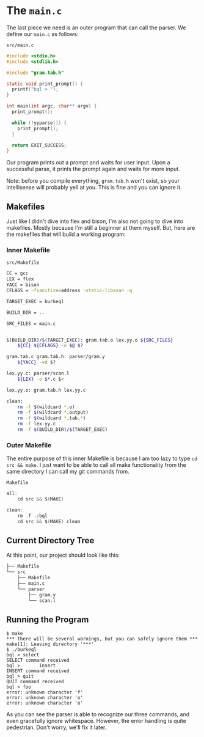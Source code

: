 # The `main.c`

The last piece we need is an outer program that can call the parser. We define our `main.c` as follows:

`src/main.c`

```c
#include <stdio.h>
#include <stdlib.h>

#include "gram.tab.h"

static void print_prompt() {
  printf("bql > ");
}

int main(int argc, char** argv) {
  print_prompt();

  while (!yyparse()) {
    print_prompt();
  }

  return EXIT_SUCCESS;
}
```

Our program prints out a prompt and waits for user input. Upon a successful parse, it prints the prompt again and waits for more input.

Note: before you compile everything, `gram.tab.h` won't exist, so your intellisense will probably yell at you. This is fine and you can ignore it.

## Makefiles

Just like I didn't dive into flex and bison, I'm also not going to dive into makefiles. Mostly because I'm still a beginner at them myself. But, here are the makefiles that will build a working program:

### Inner Makefile

`src/Makefile`

```bash
CC = gcc
LEX = flex
YACC = bison
CFLAGS = -fsanitize=address -static-libasan -g

TARGET_EXEC = burkeql

BUILD_DIR = ..

SRC_FILES = main.c


$(BUILD_DIR)/$(TARGET_EXEC): gram.tab.o lex.yy.o ${SRC_FILES}
	${CC} ${CFLAGS} -o $@ $?

gram.tab.c gram.tab.h: parser/gram.y
	${YACC} -vd $?

lex.yy.c: parser/scan.l
	${LEX} -o $*.c $<

lex.yy.o: gram.tab.h lex.yy.c

clean:
	rm -f $(wildcard *.o)
	rm -f $(wildcard *.output)
	rm -f $(wildcard *.tab.*)
	rm -f lex.yy.c
	rm -f $(BUILD_DIR)/$(TARGET_EXEC)
```

### Outer Makefile

The entire purpose of this inner Makefile is because I am too lazy to type `cd src && make`. I just want to be able to call all make functionality from the same directory I can call my git commands from.

`Makefile`

```c
all:
	cd src && $(MAKE)

clean:
	rm -f ./bql
	cd src && $(MAKE) clean
```

## Current Directory Tree

At this point, our project should look like this:

```bash
├── Makefile
└── src
    ├── Makefile
    ├── main.c
    └── parser
        ├── gram.y
        └── scan.l
```

## Running the Program

```shell
$ make
*** There will be several warnings, but you can safely ignore them ***
make[1]: Leaving directory '***'
$ ./burkeql
bql > select
SELECT command received
bql >       insert
INSERT command received
bql > quit
QUIT command received
bql > foo
error: unknown character 'f'
error: unknown character 'o'
error: unknown character 'o'

```

As you can see the parser is able to recognize our three commands, and even gracefully ignore whitespace. However, the error handling is quite pedestrian. Don't worry, we'll fix it later.